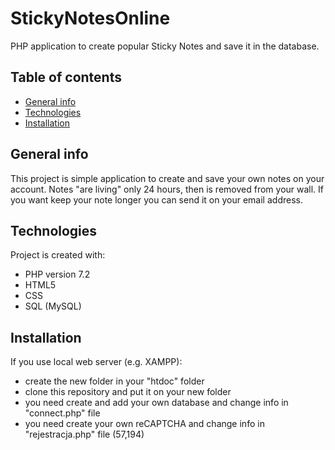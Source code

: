 # StickyNotesOnline
PHP application to create popular Sticky Notes and save it in the database.
## Table of contents
* [General info](#general-info)
* [Technologies](#technologies)
* [Installation](#installation)

## General info
This project is simple application to create and save your own notes on your account. Notes "are living" only 24 hours, then is removed from your wall. If you want keep your note longer you can send it on your email address.
	
## Technologies
Project is created with:
* PHP version 7.2
* HTML5
* CSS
* SQL (MySQL)

## Installation
If you use local web server (e.g. XAMPP):
* create the new folder in your "htdoc" folder 
* clone this repository and put it on your new folder
* you need create and add your own database and change info in "connect.php" file
* you need create your own reCAPTCHA and change info in "rejestracja.php" file (57,194)
